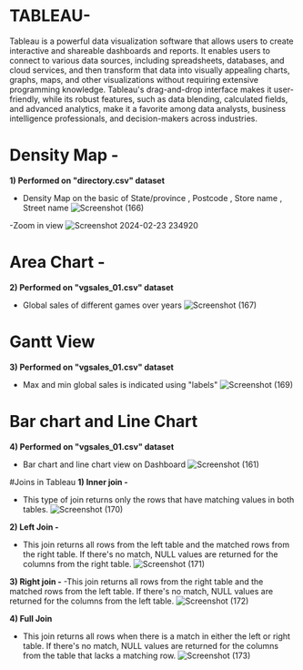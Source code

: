 # TABLEAU- 

Tableau is a powerful data visualization software that allows users to create interactive and shareable dashboards and reports. It enables users to connect to various data sources, including spreadsheets, databases, and cloud services, and then transform that data into visually appealing charts, graphs, maps, and other visualizations without requiring extensive programming knowledge. Tableau's drag-and-drop interface makes it user-friendly, while its robust features, such as data blending, calculated fields, and advanced analytics, make it a favorite among data analysts, business intelligence professionals, and decision-makers across industries.
# Density Map - 
**1) Performed on "directory.csv" dataset**
- Density Map on the basic of State/province , Postcode , Store name , Street name
![Screenshot (166)](https://github.com/Ankit34818/Data-Analytics/assets/109851006/f282e8e9-2a92-4575-8867-dc35e6a77fad) 

-Zoom in view
![Screenshot 2024-02-23 234920](https://github.com/Ankit34818/Data-Analytics/assets/109851006/d70cd34a-ab2b-4dce-851b-8b8a5912426a) 

# Area Chart -
**2) Performed on "vgsales_01.csv" dataset**
- Global sales of different games over years
![Screenshot (167)](https://github.com/Ankit34818/Data-Analytics/assets/109851006/41da1652-363b-493d-a052-2947f9a45813)
 
# Gantt View 
**3) Performed on "vgsales_01.csv" dataset** 
 - Max and min global sales is indicated using "labels"
![Screenshot (169)](https://github.com/Ankit34818/Data-Analytics/assets/109851006/8a37b01c-ba6a-4d97-966e-e1a36f106f25)

# Bar chart and Line Chart
**4) Performed on "vgsales_01.csv" dataset** 
- Bar chart and line chart view on Dashboard
![Screenshot (161)](https://github.com/Ankit34818/Data-Analytics/assets/109851006/65cce0a1-d1a3-41c0-b2cf-2a8b94d41fe3)

#Joins in Tableau 
**1) Inner join -**
- This type of join returns only the rows that have matching values in both tables.
  ![Screenshot (170)](https://github.com/Ankit34818/Data-Analytics/assets/109851006/2d75a8da-1cd2-4626-82b8-aeaabe641697)
  
**2) Left Join -**
- This join returns all rows from the left table and the matched rows from the right table. If there's no match, NULL values are returned for the columns from the right table.
![Screenshot (171)](https://github.com/Ankit34818/Data-Analytics/assets/109851006/346f8f7b-05b6-4207-8e82-d6b30eb40014)

**3) Right join -**
-This join returns all rows from the right table and the matched rows from the left table. If there's no match, NULL values are returned for the columns from the left table.
![Screenshot (172)](https://github.com/Ankit34818/Data-Analytics/assets/109851006/5b799070-5270-4df3-bf68-19fba065c64a)

**4) Full Join**
- This join returns all rows when there is a match in either the left or right table. If there's no match, NULL values are returned for the columns from the table that lacks a matching row.
![Screenshot (173)](https://github.com/Ankit34818/Data-Analytics/assets/109851006/a4ffa6c1-6618-45dc-a549-c88ecb22c93b)





